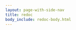 ```yaml
---
layout: page-with-side-nav
title: redoc
body_include: redoc-body.html
---
```

<redoc spec-url='{{ site.v1SpecUrl }}'></redoc>